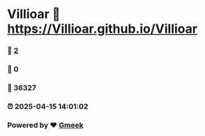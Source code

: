 # Villioar :link: https://Villioar.github.io/Villioar 
### :page_facing_up: [2](https://Villioar.github.io/Villioar/tag.html) 
### :speech_balloon: 0 
### :hibiscus: 36327 
### :alarm_clock: 2025-04-15 14:01:02 
### Powered by :heart: [Gmeek](https://github.com/Meekdai/Gmeek)
